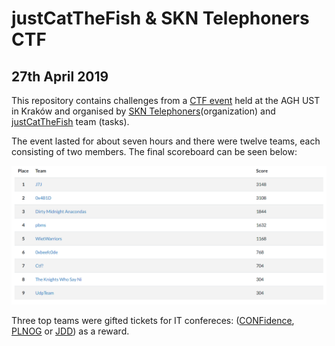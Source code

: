 # justCatTheFish & SKN Telephoners CTF
## 27th April 2019

This repository contains challenges from a [CTF event](https://ctftime.org/ctf-wtf/) held at the AGH UST in Kraków and organised by [SKN Telephoners](http://telephoners.agh.edu.pl/)(organization) and [justCatTheFish](https://ctftime.org/team/33893) team (tasks).


The event lasted for about seven hours and there were twelve teams, each consisting of two members. The final scoreboard can be seen below:

![](/images/scoreboard.png)

Three top teams were gifted tickets for IT confereces: ([CONFidence](https://confidence-conference.org/2019/krakow.html), [PLNOG](https://plnog.pl/) or [JDD](https://jdd.org.pl/)) as a reward.